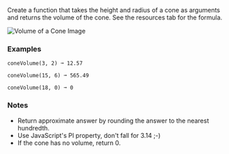 Create a function that takes the height and radius of a cone as arguments and returns the volume of the cone. See the resources tab for the formula.

![Volume of a Cone Image](<https://edabit-challenges.s3.amazonaws.com/volume_of_cone.gif> "Volume of a Cone")


### Examples ###
    coneVolume(3, 2) ➞ 12.57

    coneVolume(15, 6) ➞ 565.49

    coneVolume(18, 0) ➞ 0


### Notes ###
*   Return approximate answer by rounding the answer to the nearest hundredth.
*   Use JavaScript's PI property, don't fall for 3.14 ;-)
*   If the cone has no volume, return 0.